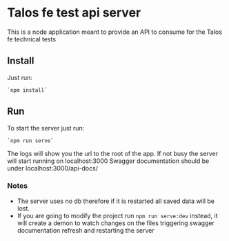 # Talos fe test api server

This is a node application meant to provide an API to consume for the Talos fe technical tests

## Install
Just run:

    `npm install`
 
## Run
To start the server just run:

    `npm run serve`
    
The logs will show you the url to the root of the app. If not busy the server will start running on localhost:3000
Swagger documentation should be under localhost:3000/api-docs/
    
### Notes
- The server uses no db therefore if it is restarted all saved data will be lost.
- If you are going to modify the project run `npm run serve:dev` instead, it will create a demon to watch changes on 
the files triggering swagger documentation refresh and restarting the server
